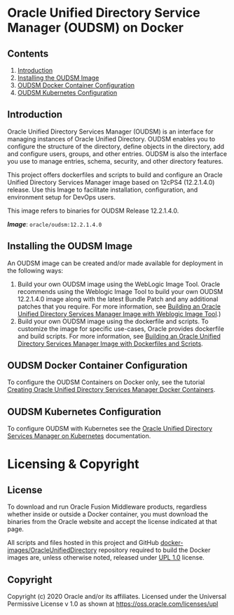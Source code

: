 Oracle Unified Directory Service Manager (OUDSM) on Docker
==========================================================

## Contents

1. [Introduction](#introduction)
1. [Installing the OUDSM Image](#installing-the-oudsm-image)
1. [OUDSM Docker Container Configuration](#oudsm-docker-container-configuration)
1. [OUDSM Kubernetes Configuration](#oudsm-kubernetes-configuration)

## Introduction

Oracle Unified Directory Services Manager (OUDSM) is an interface for managing instances of Oracle Unified Directory. OUDSM enables you to configure the structure of the directory, define objects in the directory, add and configure users, groups, and other entries. OUDSM is also the interface you use to manage entries, schema, security, and other directory features.

This project offers dockerfiles and scripts to build and configure an Oracle Unified Directory Services Manager image based on 12cPS4 (12.2.1.4.0) release. Use this Image to facilitate installation, configuration, and environment setup for DevOps users. 

This image refers to binaries for OUDSM Release 12.2.1.4.0.

***Image***: `oracle/oudsm:12.2.1.4.0`

## Installing the OUDSM Image

An OUDSM image can be created and/or made available for deployment in the following ways:

1. Build your own OUDSM image using the WebLogic Image Tool. Oracle recommends using the Weblogic Image Tool to build your own OUDSM 12.2.1.4.0 image along with the latest Bundle Patch and any additional patches that you require. For more information, see [Building an Oracle Unified Directory Services Manager Image with Weblogic Image Tool](OracleUnifiedDirectorySM/imagetool/12.2.1.4.0).)
1. Build your own OUDSM image using the dockerfile and scripts. To customize the image for specific use-cases, Oracle provides dockerfile and build scripts. For more information, see [Building an Oracle Unified Directory Services Manager Image with Dockerfiles and Scripts](OracleUnifiedDirectorySM/dockerfiles/12.2.1.4.0).

## OUDSM Docker Container Configuration

To configure the OUDSM Containers on Docker only, see the tutorial [Creating Oracle Unified Directory Services Manager Docker Containers](https://docs.oracle.com/en/middleware/idm/unified-directory/12.2.1.4/tutorial-oudsm-docker/).

## OUDSM Kubernetes Configuration

To configure OUDSM with Kubernetes see the [Oracle Unified Directory Services Manager on Kubernetes](https://oracle.github.io/fmw-kubernetes/oudsm/) documentation.

# Licensing & Copyright

## License
To download and run Oracle Fusion Middleware products, regardless whether inside or outside a Docker container, you must download the binaries from the Oracle website and accept the license indicated at that page.

All scripts and files hosted in this project and GitHub [docker-images/OracleUnifiedDirectory](./) repository required to build the Docker images are, unless otherwise noted, released under [UPL 1.0](https://oss.oracle.com/licenses/upl/) license.

## Copyright
Copyright (c) 2020 Oracle and/or its affiliates.
Licensed under the Universal Permissive License v 1.0 as shown at https://oss.oracle.com/licenses/upl
